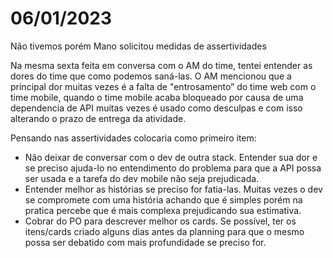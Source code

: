 # 06/01/2023

Não tivemos porém Mano solicitou medidas de assertividades

Na mesma sexta feita em conversa com o AM do time, tentei entender as dores do time que como podemos saná-las. O AM mencionou que a principal dor muitas vezes é a falta de "entrosamento” do time web com o time mobile, quando o time mobile acaba bloqueado por causa de uma dependencia de API muitas vezes é usado como desculpas e com isso alterando o prazo de entrega da atividade.

Pensando nas assertividades colocaria como primeiro item:

- Não deixar de conversar com o dev de outra stack. Entender sua dor e se preciso ajuda-lo no entendimento do problema para que a API possa ser usada e a tarefa do dev mobile não seja prejudicada.
- Entender melhor as histórias se preciso for fatia-las. Muitas vezes o dev se compromete com uma história achando que é simples porém na pratica percebe que é mais complexa prejudicando sua estimativa.
- Cobrar do PO para descrever melhor os cards. Se possível, ter os itens/cards criado alguns dias antes da planning para que o mesmo possa ser debatido com mais profundidade se preciso for.